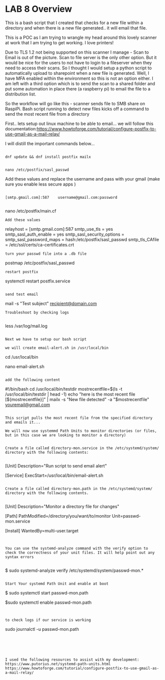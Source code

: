# LAB 8 Overview
This is a bash script that I created that checks for a new file within a directory and when there is a new file generated.. it will email that file.

This is a POC as I am trying to wrangle my head around this lovely scanner at work that I am trying to get working. I love printers!

 
Due to TLS 1.2 not being supported on this scanner I manage - Scan to Email is out of the picture. Scan to file server is the only other option. But it would be nice for the users to not have to login to a fileserver when they need to access their scans. So I thought I would setup a python script to automatically upload to sharepoint when a new file is generated. Well, I have MFA enabled within the environment so this is not an option either. I am left with a third option which is to send the scan to a shared folder and put some automation in place there (a raspberry pi) to email the file to a distribution list.

So the workflow will go like this - scanner sends file to SMB share on RaspiPi. Bash script running to detect new files kicks off a command to send the most recent file from a directory 

First.. lets setup out linux machine to be able to email... we will follow this documentation:https://www.howtoforge.com/tutorial/configure-postfix-to-use-gmail-as-a-mail-relay/

I will distill the important commands below...


```

dnf update && dnf install postfix mailx

```


```

nano /etc/postfix/sasl_passwd

```
Add these values and replace the username and pass with your gmail (make sure you enable less secure apps
)
```

[smtp.gmail.com]:587    username@gmail.com:password


```
nano /etc/postfix/main.cf

```
Add these values

```

relayhost = [smtp.gmail.com]:587
smtp_use_tls = yes
smtp_sasl_auth_enable = yes
smtp_sasl_security_options =
smtp_sasl_password_maps = hash:/etc/postfix/sasl_passwd
smtp_tls_CAfile = /etc/ssl/certs/ca-certificates.crt

```
turn your passwd file into a .db file

```

postmap /etc/postfix/sasl_passwd

```
restart postfix

```

systemctl restart postfix.service

```

send test email

```

mail -s "Test subject" recipient@domain.com

```
Troubleshoot by checking logs


```

less /var/log/mail.log

```

Next we have to setup our bash script

we will create email-alert.sh in /usr/local/bin

```

cd /usr/local/bin

nano email-alert.sh

```

add the following content

```
#!/bin/bash
cd /usr/local/bin/testdir
mostrecentfile=$(ls -t /usr/local/bin/testdir | head -1)
echo "here is the most recent file [${mostrecentfile}]" | mailx -s "New file detected" -a "$mostrecentfile" youremail@gmail.com

```

This script pulls the most recent file from the specified directory and emails it...

We will now use systemmd Path Units to monitor directories (or files, but in this case we are looking to monitor a directory)


Create a file called directory-mon.service in the /etc/systemd/system/ directory with the following contents:


```
[Unit] 
Description="Run script to send email alert"

[Service]
ExecStart=/usr/local/bin/email-alert.sh
```

Create a file called directory-mon.path in the /etc/systemd/system/ directory with the following contents.


```

[Unit]
Description="Monitor a directory file for changes"

[Path]
PathModified=/directory/you/want/to/monitor
Unit=passwd-mon.service

[Install]
WantedBy=multi-user.target


```


You can use the systemd-analyze command with the verify option to check the correctness of your unit files. It will help point out any syntax errors


```

$ sudo systemd-analyze verify /etc/systemd/system/passwd-mon.*
```

Start Your systemd Path Unit and enable at boot

```

$ sudo systemctl start passwd-mon.path

$sudo systemctl enable passwd-mon.path

```


to check logs if our service is working 

```

sudo journalctl -u passwd-mon.path
```





I used the following resources to assist with my development: 
https://www.putorius.net/systemd-path-units.html
https://www.howtoforge.com/tutorial/configure-postfix-to-use-gmail-as-a-mail-relay/
